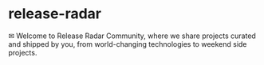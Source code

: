 # release-radar
✉ Welcome to Release Radar Community, where we share projects curated and shipped by you, from world-changing technologies to weekend side projects.
